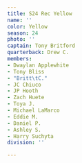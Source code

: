 ```yaml
---
title: S24 Rec Yellow
name: ''
color: Yellow
season: 24
photo: ''
captain: Tony Britford
quarterback: Drew C.
members:
- Dwaylan Applewhite
- Tony Bliss
- "Britt\tC."
- JC Chiuco
- JP Hooth
- Zach Huete
- Toya J.
- Michael LaMarco
- Eddie M.
- Daniel P.
- Ashley S.
- Harry Suchyta
division: ''

---
```

